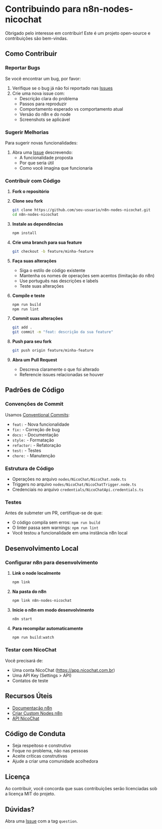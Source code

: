 # Contribuindo para n8n-nodes-nicochat

Obrigado pelo interesse em contribuir! Este é um projeto open-source e contribuições são bem-vindas.

## Como Contribuir

### Reportar Bugs

Se você encontrar um bug, por favor:

1. Verifique se o bug já não foi reportado nas [Issues](https://github.com/nicolaom/n8n-nodes-nicochat/issues)
2. Crie uma nova issue com:
   - Descrição clara do problema
   - Passos para reproduzir
   - Comportamento esperado vs comportamento atual
   - Versão do n8n e do node
   - Screenshots se aplicável

### Sugerir Melhorias

Para sugerir novas funcionalidades:

1. Abra uma [Issue](https://github.com/nicolaom/n8n-nodes-nicochat/issues) descrevendo:
   - A funcionalidade proposta
   - Por que seria útil
   - Como você imagina que funcionaria

### Contribuir com Código

1. **Fork o repositório**

2. **Clone seu fork**
   ```bash
   git clone https://github.com/seu-usuario/n8n-nodes-nicochat.git
   cd n8n-nodes-nicochat
   ```

3. **Instale as dependências**
   ```bash
   npm install
   ```

4. **Crie uma branch para sua feature**
   ```bash
   git checkout -b feature/minha-feature
   ```

5. **Faça suas alterações**
   - Siga o estilo de código existente
   - Mantenha os nomes de operações sem acentos (limitação do n8n)
   - Use português nas descrições e labels
   - Teste suas alterações

6. **Compile e teste**
   ```bash
   npm run build
   npm run lint
   ```

7. **Commit suas alterações**
   ```bash
   git add .
   git commit -m "feat: descrição da sua feature"
   ```

8. **Push para seu fork**
   ```bash
   git push origin feature/minha-feature
   ```

9. **Abra um Pull Request**
   - Descreva claramente o que foi alterado
   - Referencie issues relacionadas se houver

## Padrões de Código

### Convenções de Commit

Usamos [Conventional Commits](https://www.conventionalcommits.org/):

- `feat:` - Nova funcionalidade
- `fix:` - Correção de bug
- `docs:` - Documentação
- `style:` - Formatação
- `refactor:` - Refatoração
- `test:` - Testes
- `chore:` - Manutenção

### Estrutura de Código

- Operações no arquivo `nodes/NicoChat/NicoChat.node.ts`
- Triggers no arquivo `nodes/NicoChat/NicoChatTrigger.node.ts`
- Credenciais no arquivo `credentials/NicoChatApi.credentials.ts`

### Testes

Antes de submeter um PR, certifique-se de que:

- O código compila sem erros: `npm run build`
- O linter passa sem warnings: `npm run lint`
- Você testou a funcionalidade em uma instância n8n local

## Desenvolvimento Local

### Configurar n8n para desenvolvimento

1. **Link o node localmente**
   ```bash
   npm link
   ```

2. **Na pasta do n8n**
   ```bash
   npm link n8n-nodes-nicochat
   ```

3. **Inicie o n8n em modo desenvolvimento**
   ```bash
   n8n start
   ```

4. **Para recompilar automaticamente**
   ```bash
   npm run build:watch
   ```

### Testar com NicoChat

Você precisará de:
- Uma conta NicoChat (https://app.nicochat.com.br)
- Uma API Key (Settings > API)
- Contatos de teste

## Recursos Úteis

- [Documentação n8n](https://docs.n8n.io/)
- [Criar Custom Nodes n8n](https://docs.n8n.io/integrations/creating-nodes/)
- [API NicoChat](https://app.nicochat.com.br/api)

## Código de Conduta

- Seja respeitoso e construtivo
- Foque no problema, não nas pessoas
- Aceite críticas construtivas
- Ajude a criar uma comunidade acolhedora

## Licença

Ao contribuir, você concorda que suas contribuições serão licenciadas sob a licença MIT do projeto.

## Dúvidas?

Abra uma [Issue](https://github.com/nicolaom/n8n-nodes-nicochat/issues) com a tag `question`.
